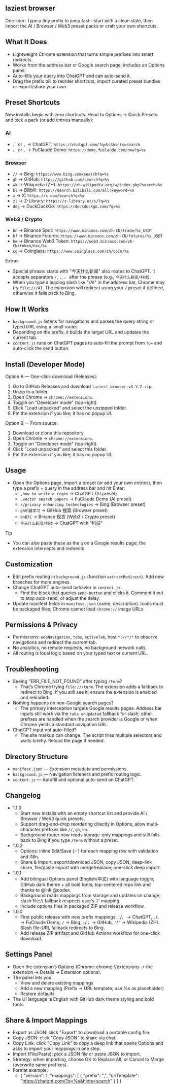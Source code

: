 ## laziest browser

One‑liner: Type a tiny prefix to jump fast—start with a clean slate, then import the AI / Browser / Web3 preset packs or craft your own shortcuts.

## What It Does
- Lightweight Chrome extension that turns simple prefixes into smart redirects.
- Works from the address bar or Google search page; includes an Options panel.
- Auto-fills your query into ChatGPT and can auto-send it.
- Drag the prefix pill to reorder shortcuts; import curated preset bundles or export/share your own.

## Preset Shortcuts
New installs begin with zero shortcuts. Head to Options → Quick Presets and pick a pack (or add entries manually):

### AI
- `，` or `,` → ChatGPT: `https://chatgpt.com/?q=%s&hints=search`
- `。` or `.` → FuClaude Demo: `https://demo.fuclaude.com/new?q=%s`

### Browser
- `//` → Bing: `https://www.bing.com/search?q=%s`
- `gh` → GitHub: `https://github.com/search?q=%s`
- `wk` → Wikipedia (ZH): `https://zh.wikipedia.org/w/index.php?search=%s`
- `bl` → Bilibili: `https://search.bilibili.com/all?keyword=%s`
- `x` → X: `https://x.com/search?q=%s`
- `zl` → Z-Library: `https://z-library.ec/s/?q=%s`
- `ddg` → DuckDuckGo: `https://duckduckgo.com/?q=%s`

### Web3 / Crypto
- `bn` → Binance Spot: `https://www.binance.com/zh-CN/trade/%s_USDT`
- `bf` → Binance Futures: `https://www.binance.com/zh-CN/futures/%s_USDT`
- `bm` → Binance Web3 Token: `https://web3.binance.com/zh-CN/token/bsc/%s`
- `cg` → Coinglass: `https://www.coinglass.com/zh/coin/%s`

Extras
- Special phrase: starts with "今天什么新闻" also routes to ChatGPT. It accepts separators `/`, `,`, `，` after the phrase (e.g., `今天什么新闻/科技`).
- When you type a leading slash like "/AI" in the address bar, Chrome may try `file:///AI`. The extension will redirect using your `/` preset if defined, otherwise it falls back to Bing.

## How It Works
- `background.js` listens for navigations and parses the query string or typed URL using a small router.
- Depending on the prefix, it builds the target URL and updates the current tab.
- `content.js` runs on ChatGPT pages to auto-fill the prompt from `?q=` and auto-click the send button.

## Install (Developer Mode)
Option A — One-click download (Releases):
1. Go to GitHub Releases and download `laziest-browser-vX.Y.Z.zip`.
2. Unzip to a folder.
3. Open Chrome → `chrome://extensions`.
4. Toggle on "Developer mode" (top-right).
5. Click "Load unpacked" and select the unzipped folder.
6. Pin the extension if you like; it has no popup UI.

Option B — From source:
1. Download or clone this repository.
2. Open Chrome → `chrome://extensions`.
3. Toggle on "Developer mode" (top-right).
4. Click "Load unpacked" and select this folder.
5. Pin the extension if you like; it has no popup UI.

## Usage
- Open the Options page, import a preset (or add your own entries), then type a prefix + query in the address bar and hit Enter:
  - `,how to write a regex` → ChatGPT (AI preset)
  - `.vector search papers` → FuClaude Demo (AI preset)
  - `//privacy enhancing technologies` → Bing (Browser preset)
  - `gh机器学习` → GitHub 搜索 (Browser preset)
  - `bnBTC` → Binance 现货 (Web3 / Crypto preset)
  - `今天什么新闻/科技` → ChatGPT with "科技"

Tip
- You can also paste these as the `q` on a Google results page; the extension intercepts and redirects.

## Customization
- Edit prefix routing in `background.js` (function `extractRedirect`). Add new branches for more engines.
- Change ChatGPT auto-send behavior in `content.js`:
  - Find the block that queries `send-button` and clicks it. Comment it out to stop auto-send, or adjust the delay.
- Update manifest fields in `manifest.json` (name, description). Icons must be packaged files; Chrome cannot load `chrome://` image URLs.

## Permissions & Privacy
- Permissions: `webNavigation`, `tabs`, `activeTab`, host `*://*/*` to observe navigations and redirect the current tab.
- No analytics, no remote requests, no background network calls.
- All routing is local logic based on your typed text or current URL.

## Troubleshooting
- Seeing "ERR_FILE_NOT_FOUND" after typing `/term`?
  - That’s Chrome trying `file:///term`. The extension adds a fallback to redirect to Bing. If you still see it, ensure the extension is enabled and reloaded.
- Nothing happens on non-Google search pages?
  - The primary interception targets Google results pages. Address bar inputs still work via the `tabs.onUpdated` fallback for slash; other prefixes are handled when the search provider is Google or when Chrome yields a standard navigation URL.
- ChatGPT input not auto-filled?
  - The site markup can change. The script tries multiple selectors and waits briefly. Reload the page if needed.

## Directory Structure
- `manifest.json` — Extension metadata and permissions.
- `background.js` — Navigation listeners and prefix routing logic.
- `content.js` — Autofill and optional auto-send on ChatGPT.

## Changelog
- 1.1.0
  - Start new installs with an empty shortcut list and provide AI / Browser / Web3 quick presets.
  - Support drag-and-drop reordering directly in Options; allow multi-character prefixes like `//`, `gh`, `bn`.
  - Background router now reads storage-only mappings and still falls back to Bing if you type `/term` without a preset.
- 1.0.2
  - Options: inline Edit/Save (✅) for each mapping row with validation and i18n.
  - Share & Import: export/download JSON, copy JSON, deep-link share, file/paste import with merge/replace; one-click deep import.
- 1.0.1
  - Add bilingual Options panel (English/中文) with language toggle; GitHub dark theme + all bold fonts; top-centered repo link and thanks to @ink @codex.
  - Background reads mappings from storage and updates on change; slash file:// fallback respects user’s '/' mapping.
  - Include options files in packaged ZIP and release workflow.
- 1.0.0
  - First public release with new prefix mappings: `,`/`，` → ChatGPT, `.`/`。` → FuClaude Demo, `/` → Bing, `;`/`；` → GitHub, `'`/`‘` → Wikipedia (ZH). Slash file-URL fallback redirects to Bing.
  - Add release ZIP artifact and GitHub Actions workflow for one-click download.
## Settings Panel
- Open the extension’s Options (Chrome: chrome://extensions → the extension → Details → Extension options).
- The panel lets you:
  - View and delete existing mappings
  - Add a new mapping (Prefix → URL template; use %s as placeholder)
  - Restore defaults
- The UI language is English with GitHub dark theme styling and bold fonts.

## Share & Import Mappings
- Export as JSON: click "Export" to download a portable config file.
- Copy JSON: click "Copy JSON" to share via chat.
- Copy Link: click "Copy Link" to copy a deep link that opens Options and asks to import your mappings in one step.
- Import (File/Paste): pick a JSON file or paste JSON to import.
- Strategy: when importing, choose OK to Replace All, or Cancel to Merge (overwrite same prefixes).
- Format example:
  - { "version": 1, "mappings": [ { "prefix": ",", "urlTemplate": "https://chatgpt.com/?q=%s&hints=search" } ] }
